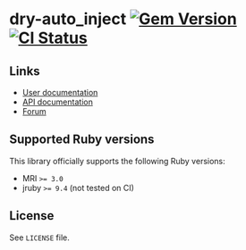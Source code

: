<!--- this file is synced from dry-rb/template-gem project -->

[gem]: https://rubygems.org/gems/dry-auto_inject
[actions]: https://github.com/dry-rb/dry-auto_inject/actions

# dry-auto_inject [![Gem Version](https://badge.fury.io/rb/dry-auto_inject.svg)][gem] [![CI Status](https://github.com/dry-rb/dry-auto_inject/workflows/CI/badge.svg)][actions]

## Links

* [User documentation](https://dry-rb.org/gems/dry-auto_inject)
* [API documentation](http://rubydoc.info/gems/dry-auto_inject)
* [Forum](https://discourse.dry-rb.org)

## Supported Ruby versions

This library officially supports the following Ruby versions:

* MRI `>= 3.0`
* jruby `>= 9.4` (not tested on CI)

## License

See `LICENSE` file.
